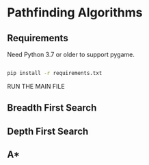 # Pathfinding Algorithms

## Requirements

Need Python 3.7 or older to support pygame.


```bash

pip install -r requirements.txt

```
RUN THE MAIN FILE

## Breadth First Search

## Depth First Search

## A*

